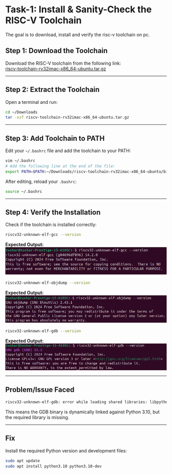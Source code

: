 # Task-1: Install & Sanity-Check the RISC-V Toolchain

The goal is to download, install and verify the risc-v toolchain on pc.

## Step 1: Download the Toolchain

Download the RISC-V toolchain from the following link:  
[riscv-toolchain-rv32imac-x86_64-ubuntu.tar.gz](https://vsd-labs.sgp1.cdn.digitaloceanspaces.com/vsd-labs/riscv-toolchain-rv32imac-x86_64-ubuntu.tar.gz)

---

## Step 2: Extract the Toolchain

Open a terminal and run:
```bash
cd ~/Downloads
tar -xzf riscv-toolchain-rv32imac-x86_64-ubuntu.tar.gz
```

---

## Step 3: Add Toolchain to PATH

Edit your `~/.bashrc` file and add the toolchain to your PATH:
```bash
vim ~/.bashrc
# Add the following line at the end of the file:
export PATH=$PATH:~/Downloads/riscv-toolchain-rv32imac-x86_64-ubuntu/bin
```
After editing, reload your `.bashrc`:
```bash
source ~/.bashrc
```

---

## Step 4: Verify the Installation

Check if the toolchain is installed correctly:

```bash
riscv32-unknown-elf-gcc --version
```
**Expected Output:**  
![GCC](/Week%201/assets/Task-1/gcc.png)

```bash
riscv32-unknown-elf-objdump --version
```
**Expected Output:**  
![ObjDump](/Week%201/assets/Task-1/objdump.png)

```bash
riscv32-unknown-elf-gdb --version
```
**Expected Output:**  
![GDB](/Week%201/assets/Task-1/gdb.png)

---

## Problem/Issue Faced

```bash
riscv32-unknown-elf-gdb: error while loading shared libraries: libpython3.10.so.1.0: cannot open shared object file: No such file or directory
```
This means the GDB binary is dynamically linked against Python 3.10, but the required library is missing.

---

## Fix

Install the required Python version and development files:
```bash
sudo apt update
sudo apt install python3.10 python3.10-dev
```

